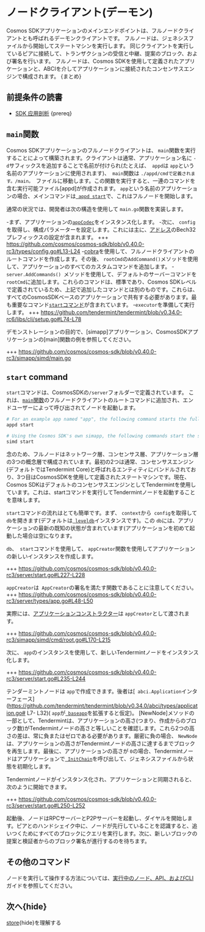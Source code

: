 # ノードクライアント(デーモン)

Cosmos SDKアプリケーションのメインエンドポイントは、フルノードクライアントとも呼ばれるデーモンクライアントです。 フルノードは、ジェネシスファイルから開始してステートマシンを実行します。 同じクライアントを実行しているピアに接続して、トランザクションの受信と中継、提案のブロック、および署名を行います。 フルノードは、Cosmos SDKを使用して定義されたアプリケーションと、ABCIを介してアプリケーションに接続されたコンセンサスエンジンで構成されます。 {まとめ}

## 前提条件の読書

- [SDK 应用剖析](../basics/app-anatomy.md) {prereq}

## `main`関数

Cosmos SDKアプリケーションのフルノードクライアントは、 `main`関数を実行することによって構築されます。クライアントは通常、アプリケーション名に `-d`サフィックスを追加することで名前が付けられ(たとえば、` appd`は `app`という名前のアプリケーションに使用されます)、` main`関数は `./appd/cmdで定義されます。/main。 `ファイルに移動します。この関数を実行すると、一連のコマンドを含む実行可能ファイル[appd]が作成されます。 `app`という名前のアプリケーションの場合、メインコマンドは[` appd start`](#start-command)で、これはフルノードを開始します。

通常の状況では、開発者は次の構造を使用して `main.go`関数を実装します。

-まず、アプリケーションの[`appCodec`](./encoding.md)をインスタンス化します。
-次に、 `config`を取得し、構成パラメーターを設定します。これには主に、[アドレス](../basics/accounts.md#addresses)のBech32プレフィックスの設定が含まれます。
  +++ https://github.com/cosmos/cosmos-sdk/blob/v0.40.0-rc3/types/config.go#L13-L24
-[cobra](https://github.com/spf13/cobra)を使用して、フルノードクライアントのルートコマンドを作成します。その後、 `rootCmd`の` AddCommand() `メソッドを使用して、アプリケーションのすべてのカスタムコマンドを追加します。
-`server.AddCommands() `メソッドを使用して、デフォルトのサーバーコマンドを` rootCmd`に追加します。これらのコマンドは、標準であり、Cosmos SDKレベルで定義されているため、上記で追加したコマンドとは別のものです。これらは、すべてのCosmosSDKベースのアプリケーションで共有する必要があります。最も重要なコマンド[`start`コマンド](#start-command)が含まれています。
-`executor`を準備して実行します。
   +++ https://github.com/tendermint/tendermint/blob/v0.34.0-rc6/libs/cli/setup.go#L74-L78

デモンストレーションの目的で、[simapp]アプリケーション、CosmosSDKアプリケーションの[main]関数の例を参照してください。

+++ https://github.com/cosmos/cosmos-sdk/blob/v0.40.0-rc3/simapp/simd/main.go 

## `start` command

`start`コマンドは、CosmosSDKの`/server`フォルダーで定義されています。 これは、[`main`関数](#main-function)のフルノードクライアントのルートコマンドに追加され、エンドユーザーによって呼び出されてノードを起動します。 

```bash
# For an example app named "app", the following command starts the full-node.
appd start

# Using the Cosmos SDK's own simapp, the following commands start the simapp node.
simd start
```

念のため、フルノードはネットワーク層、コンセンサス層、アプリケーション層の3つの概念層で構成されています。最初の2つは通常、コンセンサスエンジン(デフォルトではTendermint Core)と呼ばれるエンティティにバンドルされており、3つ目はCosmosSDKを使用して定義されたステートマシンです。現在、Cosmos SDKはデフォルトのコンセンサスエンジンとしてTendermintを使用しています。これは、startコマンドを実行してTendermintノードを起動することを意味します。

`start`コマンドの流れはとても簡単です。まず、 `context`から` config`を取得して `db`を開きます(デフォルトは[` leveldb`](https://github.com/syndtr/goleveldb)インスタンスです)。この `db`には、アプリケーションの最新の既知の状態が含まれています(アプリケーションを初めて起動した場合は空になります。

`db`、` start`コマンドを使用して、 `appCreator`関数を使用してアプリケーションの新しいインスタンスを作成します。

+++ https://github.com/cosmos/cosmos-sdk/blob/v0.40.0-rc3/server/start.go#L227-L228

`appCreator`は` AppCreator`の署名を満たす関数であることに注意してください。
+++ https://github.com/cosmos/cosmos-sdk/blob/v0.40.0-rc3/server/types/app.go#L48-L50

実際には、[アプリケーションコンストラクター](../basics/app-anatomy.md#constructor-function)は `appCreator`として渡されます。

+++ https://github.com/cosmos/cosmos-sdk/blob/v0.40.0-rc3/simapp/simd/cmd/root.go#L170-L215

次に、 `app`のインスタンスを使用して、新しいTendermintノードをインスタンス化します。

+++ https://github.com/cosmos/cosmos-sdk/blob/v0.40.0-rc3/server/start.go#L235-L244

テンダーミントノードは `app`で作成できます。後者は[` abci.Application`インターフェース](https://github.com/tendermint/tendermint/blob/v0.34.0/abci/types/application.go# L7- L32)( `app`が[` baseapp`](./baseapp.md)を拡張すると仮定)。 [NewNode]メソッドの一部として、Tendermintは、アプリケーションの高さ(つまり、作成からのブロック数)がTendermintノードの高さと等しいことを確認します。これら2つの高さの差は、常に負またはゼロである必要があります。厳密に負の場合、 `NewNode`は、アプリケーションの高さがTendermintノードの高さに達するまでブロックを再生します。最後に、アプリケーションの高さが `0`の場合、Tendermintノードはアプリケーションで[` InitChain`](./baseapp.md#initchain)を呼び出して、ジェネシスファイルから状態を初期化します。

Tendermintノードがインスタンス化され、アプリケーションと同期されると、次のように開始できます。

+++ https://github.com/cosmos/cosmos-sdk/blob/v0.40.0-rc3/server/start.go#L250-L252

起動後、ノードはRPCサーバーとP2Pサーバーを起動し、ダイヤルを開始します。ピアとのハンドシェイク中に、ノードが先行していることを認識すると、追いつくためにすべてのブロックにクエリを実行します。次に、新しいブロックの提案と検証者からのブロック署名が進行するのを待ちます。

## その他のコマンド

ノードを実行して操作する方法については、[実行中のノード、API、およびCLI](../run-node/README.md)ガイドを参照してください。

## 次へ{hide}

[store](./store.md){hide}を理解する